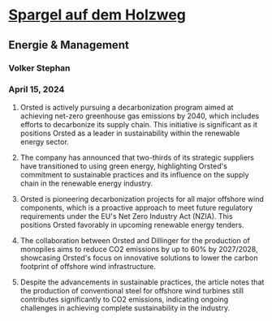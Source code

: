 # [Spargel auf dem Holzweg](https://advance.lexis.com/api/document?collection=news&id=urn:contentItem:6BT8-BWF1-DY25-C001-00000-00&context=1519360)
## Energie & Management
### Volker Stephan
### April 15, 2024

1. Orsted is actively pursuing a decarbonization program aimed at achieving net-zero greenhouse gas emissions by 2040, which includes efforts to decarbonize its supply chain. This initiative is significant as it positions Orsted as a leader in sustainability within the renewable energy sector.

2. The company has announced that two-thirds of its strategic suppliers have transitioned to using green energy, highlighting Orsted's commitment to sustainable practices and its influence on the supply chain in the renewable energy industry.

3. Orsted is pioneering decarbonization projects for all major offshore wind components, which is a proactive approach to meet future regulatory requirements under the EU's Net Zero Industry Act (NZIA). This positions Orsted favorably in upcoming renewable energy tenders.

4. The collaboration between Orsted and Dillinger for the production of monopiles aims to reduce CO2 emissions by up to 60% by 2027/2028, showcasing Orsted's focus on innovative solutions to lower the carbon footprint of offshore wind infrastructure.

5. Despite the advancements in sustainable practices, the article notes that the production of conventional steel for offshore wind turbines still contributes significantly to CO2 emissions, indicating ongoing challenges in achieving complete sustainability in the industry.